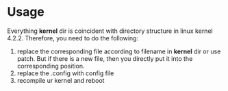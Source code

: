 # Usage

Everything <strong>kernel</strong> dir is coincident with directory structure in linux kernel 4.2.2. Therefore,
you need to do the following:

1. replace the corresponding file according to filename in <strong>kernel</strong> dir or use patch. But if there is a new file, then you directly put it into the corresponding position.
2. replace the .config with config file
3. recompile ur kernel and reboot



